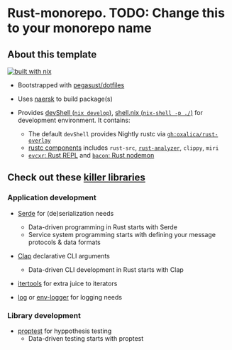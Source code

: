 # Rust-monorepo. TODO: Change this to your monorepo name

## About this template 

[![built with nix](https://builtwithnix.org/badge.svg)](https://builtwithnix.org)

- Bootstrapped with [pegasust/dotfiles](https://git.pegasust.com/pegasust/dotfiles)

- Uses [naersk](https://github.com/nix-community/naersk.git) to build package(s)

- Provides [devShell (`nix develop`)](https://nixos.org/manual/nix/stable/command-ref/new-cli/nix3-develop.html),
[shell.nix (`nix-shell -p ./`)](https://nixos.org/manual/nix/stable/command-ref/nix-shell.html)
for development environment. It contains:
  - The default `devShell` provides Nightly rustc via 
[`gh:oxalica/rust-overlay`](https://github.com/oxalica/rust-overlay.git)
  - [rustc components](https://rust-lang.github.io/rustup/concepts/components.html) includes
  `rust-src`, [`rust-analyzer`](https://github.com/rust-lang/rust-analyzer.git),
  `clippy`, `miri`
  - [`evcxr`: Rust REPL]() and [`bacon`: Rust nodemon]()

## Check out these [killer libraries](https://jondot.medium.com/12-killer-rust-libraries-you-should-know-c60bab07624f)
### Application development

- [Serde](https://github.com/serde-rs/serde) for (de)serialization needs
  - Data-driven programming in Rust starts with Serde
  - Service system programming starts with defining your message protocols & data formats

- [Clap](https://docs.rs/clap/latest/clap/) declarative CLI arguments
  - Data-driven CLI development in Rust starts with Clap

- [itertools](https://lib.rs/crates/itertools) for extra juice to iterators

- [log](https://lib.rs/crates/log) or [env-logger](https://docs.rs/env_logger/latest/env_logger)
for logging needs

### Library development

- [proptest](https://lib.rs/crates/proptest) for hyppothesis testing
  - Data-driven testing starts with proptest



